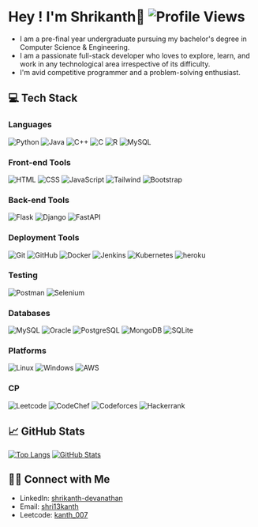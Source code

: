 # Hey ! I'm Shrikanth👋 ![Profile Views](https://komarev.com/ghpvc/?username=ShrikanthDeva&color=brightgreen)

+ I am a pre-final year undergraduate pursuing my bachelor's degree in Computer Science & Engineering. 
+ I am a passionate full-stack developer who loves to explore, learn, and work in any technological area irrespective of its difficulty. 
+ I'm avid competitive programmer and a problem-solving enthusiast.

## 💻 Tech Stack

### Languages

![Python](https://img.shields.io/badge/Python-FFD43B?style=for-the-badge&logo=python&logoColor=blue)
![Java](https://img.shields.io/badge/java-%23ED8B00.svg?style=for-the-badge&logo=openjdk&logoColor=white)
![C++](https://img.shields.io/badge/C%2B%2B-00599C?style=for-the-badge&logo=c%2B%2B&logoColor=white)
![C](https://img.shields.io/badge/C-00599C?style=for-the-badge&logo=c&logoColor=white)
![R](https://img.shields.io/badge/R-276DC3?style=for-the-badge&logo=r&logoColor=white)
![MySQL](https://img.shields.io/badge/mysql-%2300f.svg?style=for-the-badge&logo=mysql&logoColor=white)

### Front-end Tools

![HTML](https://img.shields.io/badge/HTML5-E34F26?style=for-the-badge&logo=html5&logoColor=white)
![CSS](https://img.shields.io/badge/CSS3-1572B6?style=for-the-badge&logo=css3&logoColor=white)
![JavaScript](https://img.shields.io/badge/JavaScript-323330?style=for-the-badge&logo=javascript&logoColor=F7DF1E)
![Tailwind](https://img.shields.io/badge/Tailwind_CSS-38B2AC?style=for-the-badge&logo=tailwind-css&logoColor=white)
![Bootstrap](https://img.shields.io/badge/Bootstrap-563D7C?style=for-the-badge&logo=bootstrap&logoColor=white)
<!-- ![React](https://img.shields.io/badge/React-20232A?style=for-the-badge&logo=react&logoColor=61DAFB) -->

### Back-end Tools

![Flask](https://img.shields.io/badge/Flask-000000?style=for-the-badge&logo=flask&logoColor=white)
![Django](https://img.shields.io/badge/Django-092E20?style=for-the-badge&logo=django&logoColor=green)
![FastAPI](https://img.shields.io/badge/fastapi-109989?style=for-the-badge&logo=FASTAPI&logoColor=white)

### Deployment Tools

![Git](https://img.shields.io/badge/GIT-E44C30?style=for-the-badge&logo=git&logoColor=white)
![GitHub](https://img.shields.io/badge/GitHub-100000?style=for-the-badge&logo=github&logoColor=white)
![Docker](https://img.shields.io/badge/Docker-2CA5E0?style=for-the-badge&logo=docker&logoColor=white)
![Jenkins](	https://img.shields.io/badge/Jenkins-D24939?style=for-the-badge&logo=Jenkins&logoColor=white)
![Kubernetes](https://img.shields.io/badge/kubernetes-326ce5.svg?&style=for-the-badge&logo=kubernetes&logoColor=white)
![heroku](https://img.shields.io/badge/Heroku-430098?style=for-the-badge&logo=heroku&logoColor=white)

### Testing

![Postman](	https://img.shields.io/badge/Postman-FF6C37?style=for-the-badge&logo=Postman&logoColor=white)
![Selenium](	https://img.shields.io/badge/Selenium-43B02A?style=for-the-badge&logo=Selenium&logoColor=white)

### Databases

![MySQL](https://img.shields.io/badge/MySQL-005C84?style=for-the-badge&logo=mysql&logoColor=white)
![Oracle](	https://img.shields.io/badge/Oracle-F80000?style=for-the-badge&logo=Oracle&logoColor=white)
![PostgreSQL](https://img.shields.io/badge/PostgreSQL-316192?style=for-the-badge&logo=postgresql&logoColor=white)
![MongoDB](https://img.shields.io/badge/MongoDB-%234ea94b.svg?style=for-the-badge&logo=mongodb&logoColor=white)
![SQLite](https://img.shields.io/badge/sqlite-%2307405e.svg?style=for-the-badge&logo=sqlite&logoColor=white)

### Platforms

![Linux](https://img.shields.io/badge/Linux-FCC624?style=for-the-badge&logo=linux&logoColor=black)
![Windows](https://img.shields.io/badge/Windows-0078D6?style=for-the-badge&logo=windows&logoColor=white)
![AWS](https://img.shields.io/badge/Amazon_AWS-FF9900?style=for-the-badge&logo=amazonaws&logoColor=white)

### CP
![Leetcode](https://img.shields.io/badge/-LeetCode-FFA116?style=for-the-badge&logo=LeetCode&logoColor=black)
![CodeChef](https://img.shields.io/badge/-CodeChef-5B4638?style=for-the-badge&logo=CodeChef&logoColor=white)
![Codeforces](	https://img.shields.io/badge/Codeforces-445f9d?style=for-the-badge&logo=Codeforces&logoColor=white)
![Hackerrank](https://img.shields.io/badge/-Hackerrank-2EC866?style=for-the-badge&logo=HackerRank&logoColor=white)


## 📈 GitHub Stats

[![Top Langs](https://github-readme-stats.vercel.app/api/top-langs/?username=ShrikanthDeva&layout=compact&langs_count=8&hide_progress=true)](https://github.com/ShrikanthDeva)
[![GitHub Stats](https://github-readme-stats.vercel.app/api?username=ShrikanthDeva&show_icons=true&theme=tokyonight&hide=issues)](https://github.com/ShrikanthDeva)

## 🤝🏻 Connect with Me

- LinkedIn: [shrikanth-devanathan](https://www.linkedin.com/in/shrikanth-devanathan/)
- Email: [shri13kanth](mailto:shri13kanth@gmail.com)
- Leetcode: [kanth_007](https://leetcode.com/kanth_007/)
